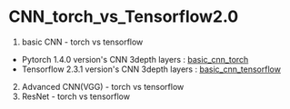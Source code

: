 # CNN_torch_vs_Tensorflow2.0

1. basic CNN - torch vs tensorflow
* Pytorch 1.4.0 version's CNN 3depth layers : [basic_cnn_torch](/basic_cnn_torch.ipynb)
* Tensorflow 2.3.1 version's CNN 3depth layers : [basic_cnn_tensorflow](/basic_cnn_keras_2.3.1.ipynb)

2. Advanced CNN(VGG) - torch vs tensorflow
3. ResNet - torch vs tensorflow

